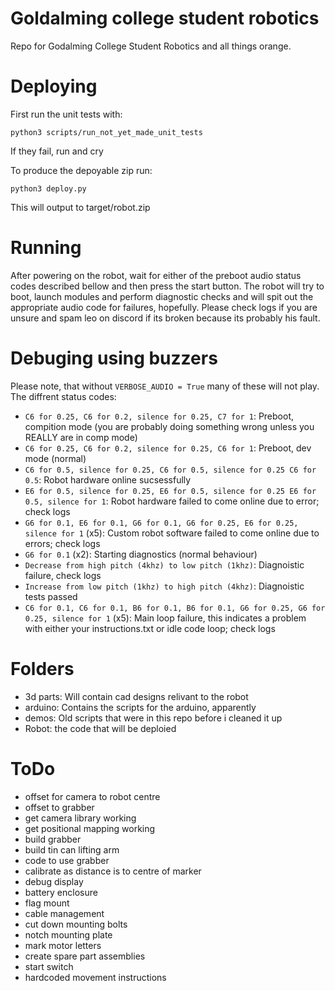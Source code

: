 # Goldalming college student robotics
Repo for Godalming College Student Robotics and all things orange.

# Deploying
First run the unit tests with:
```
python3 scripts/run_not_yet_made_unit_tests
```
If they fail, run and cry

To produce the depoyable zip run:
```
python3 deploy.py
```

This will output to target/robot.zip

# Running
After powering on the robot, wait for either of the preboot audio status codes described bellow and then press the start button. The robot will try to boot, launch modules and perform diagnostic checks and will spit out the appropriate audio code for failures, hopefully. Please check logs if you are unsure and spam leo on discord if its broken because its probably his fault.

# Debuging using buzzers
Please note, that without `VERBOSE_AUDIO = True` many of these will not play. 
The diffrent status codes:
- `C6 for 0.25, C6 for 0.2, silence for 0.25, C7 for 1`: Preboot, compition mode (you are probably doing something wrong unless you REALLY are in comp mode)
- `C6 for 0.25, C6 for 0.2, silence for 0.25, C6 for 1`: Preboot, dev mode (normal)
- `C6 for 0.5, silence for 0.25, C6 for 0.5, silence for 0.25 C6 for 0.5`: Robot hardware online sucsessfully 
- `E6 for 0.5, silence for 0.25, E6 for 0.5, silence for 0.25 E6 for 0.5, silence for 1`: Robot hardware failed to come online due to error; check logs
- `G6 for 0.1, E6 for 0.1, G6 for 0.1, G6 for 0.25, E6 for 0.25, silence for 1` (x5): Custom robot software failed to come online due to errors; check logs 
- `G6 for 0.1` (x2): Starting diagnostics (normal behaviour)
- `Decrease from high pitch (4khz) to low pitch (1khz)`: Diagnoistic failure, check logs
- `Increase from low pitch (1khz) to high pitch (4khz)`: Diagnoistic tests passed
- `C6 for 0.1, C6 for 0.1, B6 for 0.1, B6 for 0.1, G6 for 0.25, G6 for 0.25, silence for 1` (x5): Main loop failure, this indicates a problem with either your instructions.txt or idle code loop; check logs

# Folders
- 3d parts: Will contain cad designs relivant to the robot
- arduino: Contains the scripts for the arduino, apparently
- demos: Old scripts that were in this repo before i cleaned it up
- Robot: the code that will be deploied
# ToDo
- offset for camera to robot centre
- offset to grabber
- get camera library working
- get positional mapping working
- build grabber
- build tin can lifting arm
- code to use grabber
- calibrate as distance is to centre of marker
- debug display
- battery enclosure
- flag mount
- cable management
- cut down mounting bolts
- notch mounting plate
- mark motor letters
- create spare part assemblies
- start switch
- hardcoded movement instructions
